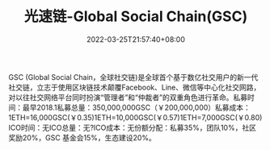 ﻿---
weight: 
title: "光速链-Global Social Chain(GSC)"
description: "GSC (Global Social Chain，全球社交链)是全球首个基于数亿社交用户的新一代社交链，立志于使用区块链技术颠覆Facebook、Line、微信等中心化社交网路，对以往社交网络平台同时扮演..."
date: 2022-03-25T21:57:40+08:00
lastmod: 2022-03-25T16:45:40+08:00
draft: false
authors: ["Metabd"]
featuredImage: "guangsulian-global-social-chaingsc.webp"
link: ""
tags: ["数字代币","光速链-Global Social Chain(GSC)"]
categories: ["navigation"]
navigation: ["数字代币"]
lightgallery: true
toc: true
pinned: false
recommend: false
recommend1: false
---
GSC (Global Social Chain，全球社交链)是全球首个基于数亿社交用户的新一代社交链，立志于使用区块链技术颠覆Facebook、Line、微信等中心化社交网路，对以往社交网络平台同时扮演“管理者”和“仲裁者”的双重角色进行革命。私募时间：最早2018.1私募总量：350,000,000GSC（￥200,000,000）私募成本：1ETH=16,000GSC(￥0.35)1ETH=10,000GSC(￥0.57)1ETH=7,000GSC(￥0.80)ICO时间：无ICO总量：无?ICO成本：无份额分配：私募35%，团队10%，社区奖励20%，GSC 基金会15%，生态建设20%。
